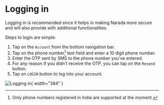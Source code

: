 # Logging in

Logging in is recommended since it helps in making Narada more secure and will also provide with additional functionalities.

Steps to login are simple:

1. Tap on the `Account` from the bottom navigation bar.
2. Tap on the phone number[^1] text field and enter a 10 digit phone number.
3. Enter the OTP sent by SMS to the phone number you've entered.
4. For any reason if you didn't receive the OTP, you can tap on the `Resend` button.
5. Tap on `LOGIN` button to log into your account.

[^1]: Only phone numbers registered in India are supported at the moment.

![Logging in](../assets/gifs/logging-in.gif){ width="384" }
